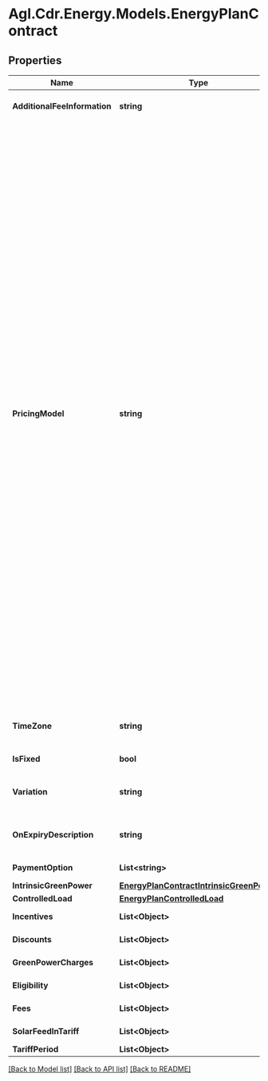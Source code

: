 # Agl.Cdr.Energy.Models.EnergyPlanContract

## Properties

Name | Type | Description | Notes
------------ | ------------- | ------------- | -------------
**AdditionalFeeInformation** | **string** | Free text field containing additional information of the fees for this contract | [optional] 
**PricingModel** | **string** | The pricing model for the contract.  Contracts for gas must use SINGLE_RATE.  Note that the detail for the enumeration values are:&lt;ul&gt;&lt;li&gt;**SINGLE_RATE** - all energy usage is charged at a single unit rate no matter when it is consumed. Multiple unit rates may exist that correspond to varying volumes of usage i.e. a ‘block’ or ‘step’ tariff (first 50kWh @ X cents, next 50kWh at Y cents etc.&lt;/li&gt;&lt;li&gt;**SINGLE_RATE_CONT_LOAD** - as above, but with an additional, separate unit rate charged for all energy usage from a controlled load i.e. separately metered appliance like hot water service, pool pump etc.&lt;/li&gt;&lt;li&gt;**TIME_OF_USE** - energy usage is charged at unit rates that vary dependent on time of day and day of week that the energy is consumed&lt;/li&gt;&lt;li&gt;**TIME_OF_USE_CONT_LOAD** - as above, but with an additional, separate unit rate charged for all energy usage from a controlled load i.e. separately metered appliance like hot water service, pool pump etc.&lt;/li&gt;&lt;li&gt;**FLEXIBLE** - energy usage is charged at unit rates that vary based on external factors&lt;/li&gt;&lt;li&gt;**FLEXIBLE_CONT_LOAD** - as above, but with an additional, separate unit rate charged for all energy usage from a controlled load i.e. separately metered appliance like hot water service, pool pump etc.&lt;/li&gt;&lt;li&gt;**QUOTA** - all energy usage is charged at a single fixed rate, up to a specified usage quota/allowance. All excess usage beyond the allowance is then charged at a single unit rate (may not be the best way to explain it but it is essentially a ‘subscription’ or telco style product i.e. $50/month for up to 150kWh included usage&lt;/li&gt;&lt;/ul&gt; | 
**TimeZone** | **string** | Required if pricingModel is set to TIME_OF_USE.  Defines the time zone to use for calculation of the time of use thresholds | [optional] 
**IsFixed** | **bool** | Flag indicating whether prices are fixed or variable | 
**Variation** | **string** | Free text description of price variation policy and conditions for the contract.  Mandatory if isFixed is true | [optional] 
**OnExpiryDescription** | **string** | Free text field that describes what will occur on or prior to expiry of the fixed contract term or benefit period | [optional] 
**PaymentOption** | **List&lt;string&gt;** | Payment options for this contract | 
**IntrinsicGreenPower** | [**EnergyPlanContractIntrinsicGreenPower**](EnergyPlanContractIntrinsicGreenPower.md) |  | [optional] 
**ControlledLoad** | [**EnergyPlanControlledLoad**](EnergyPlanControlledLoad.md) |  | [optional] 
**Incentives** | **List&lt;Object&gt;** | Optional list of incentives available for the contract | [optional] 
**Discounts** | **List&lt;Object&gt;** | Optional list of discounts available for the contract | [optional] 
**GreenPowerCharges** | **List&lt;Object&gt;** | Optional list of charges applicable to green power | [optional] 
**Eligibility** | **List&lt;Object&gt;** | Eligibility restrictions or requirements | [optional] 
**Fees** | **List&lt;Object&gt;** | An array of fees applicable to the plan | [optional] 
**SolarFeedInTariff** | **List&lt;Object&gt;** | Array of feed in tariffs for solar power | [optional] 
**TariffPeriod** | **List&lt;Object&gt;** | Array of tariff periods | 

[[Back to Model list]](../README.md#documentation-for-models) [[Back to API list]](../README.md#documentation-for-api-endpoints) [[Back to README]](../README.md)

